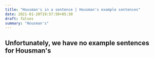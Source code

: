 ```yaml
---
title: "Housman's in a sentence | Housman's example sentences"
date: 2021-01-20T19:57:50+05:30
draft: falses
summary: "Housman's"
---
```

## Unfortunately, we have no example sentences for Housman's                 
